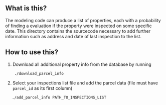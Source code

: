 ## What is this?

The modeling code can produce a list of properties, each with a probability of finding a evaluation if the property
were inspected on some specific date. This directory contains the sourcecode necessary to add further information such
 as address and date of last inspection to the list.

## How to use this?

1. Download all additional property info from the database by running
```
    ./download_parcel_info
```  
2. Select your inspections list file and add the parcel data (file must have `parcel_id` as its first column)
```
   ./add_parcel_info PATH_TO_INSPECTIONS_LIST
```